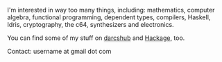 I'm interested in way too many things, including: mathematics, computer algebra, functional programming, dependent types, compilers, Haskell, Idris, cryptography, the c64, synthesizers and electronics.

You can find some of my stuff on [darcshub](https://hub.darcs.net/bkomuves/) and [Hackage](https://hackage.haskell.org/user/BalazsKomuves), too.

Contact: username at gmail dot com
